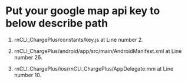 # Put your google map api key to below describe path

1. rnCLI_ChargePlus/constants/key.js at Line number 2.

2. rnCLI_ChargePlus/android/app/src/main/AndroidManifest.xml at Line number 26.

3. rnCLI_ChargePlus/ios/rnCLI_ChargePlus/AppDelegate.mm at Line number 10.